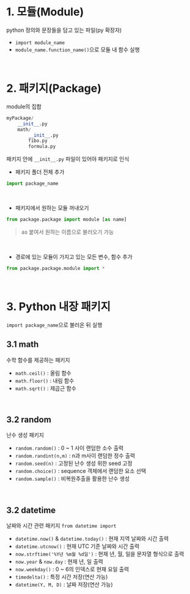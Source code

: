 #  1. 모듈(Module)

python 정의와 문장들을 담고 있는 파일(py 확장자)

- `import module_name`
- `module_name.function_name()`으로 모듈 내 함수 실행

<br>

# 2. 패키지(Package)
module의 집합
```python
myPackage/
    __init__.py
    math/
        __init__.py
        fibo.py
        formula.py
```
패키지 안에 `__init__.py` 파일이 있어야 패키지로 인식
<br>

- 패키지 폴더 전체 추가
```python
import package_name
```
<br>

- 패키지에서 원하는 모듈 꺼내오기
```python
from package.package import module [as name]
```
> as 붙여서 원하는 이름으로 불러오기 가능


<br>

- 경로에 있는 모듈이 가지고 있는 모든 변수, 함수 추가

```python
from package.package.module import *
```

<br>

# 3. Python 내장 패키지

`import package_name`으로 불러온 뒤 실행

## 3.1 math
수학 함수를 제공하는 패키지

- `math.ceil()` : 올림 함수
- `math.floor()` : 내림 함수
- `math.sqrt()` : 제곱근 함수

<br>

## 3.2 random
난수 생성 패키지

- `random.random()` : 0 ~ 1 사이 랜덤한 소수 출력
- `random.randint(n,m)` : n과 m사이 랜덤한 정수 출력
- `random.seed(n)` : 고정된 난수 생성 위한 seed 고정
- `random.choice()` : sequence 객체에서 랜덤한 요소 선택
- `random.sample()` : 비복원추출을 활용한 난수 생성

<br>

## 3.2 datetime

날짜와 시간 관련 패키지
`from datetime import`

- `datetime.now()` & `datetime.today()` : 현재 지역 날짜와 시간 출력
- `datetime.utcnow()` : 현재 UTC 기준 날짜와 시간 출력
- `now.strftime('%Y년 %m월 %d일')` : 현재 년, 월, 일을 문자열 형식으로 출력
- `now.year` & `now.day` : 현재 년, 일 출력
- `now.weekday()` : 0 ~ 6의 인덱스로 현재 요일 출력
- `timedelta()` : 특정 시간 저장(연산 가능)
- `datetime(Y, M, D)` : 날짜 저장(연산 가능)
